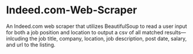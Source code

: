 # Indeed.com-Web-Scraper

An Indeed.com web scraper that utilizes BeautifulSoup to read a user input for both a job position and location to output a csv of all matched results—inlcuding the job title, company, location, job description, post date, salary, and url to the listing.
